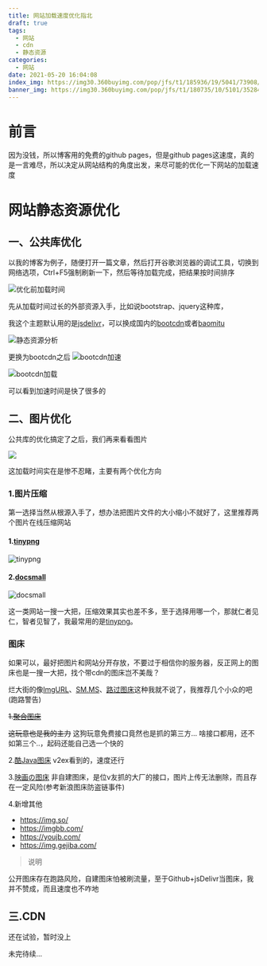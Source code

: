 ```yaml
---
title: 网站加载速度优化指北
draft: true
tags:
  - 网站
  - cdn
  - 静态资源
categories:
  - 网站
date: 2021-05-20 16:04:08
index_img: https://img30.360buyimg.com/pop/jfs/t1/185936/19/5041/73908/60a655c5Eb68f542b/3bdae6c72d81ddb2.jpg
banner_img: https://img30.360buyimg.com/pop/jfs/t1/180735/10/5101/352844/60a654f4E56b569d3/d0a950eb33f6bfa8.jpg
---
```


# 前言
因为没钱，所以博客用的免费的github pages，但是github pages这速度，真的是一言难尽，所以决定从网站结构的角度出发，来尽可能的优化一下网站的加载速度

# 网站静态资源优化
## 一、公共库优化
以我的博客为例子，随便打开一篇文章，然后打开谷歌浏览器的调试工具，切换到网络选项，Ctrl+F5强制刷新一下，然后等待加载完成，把结果按时间排序

![优化前加载时间](https://pic.imgdb.cn/item/60a62bd16ae4f77d356b2d23.png)

先从加载时间过长的外部资源入手，比如说bootstrap、jquery这种库，

我这个主题默认用的是[jsdelivr](https://www.jsdelivr.com/ "jsdelivr")，可以换成国内的[bootcdn](https://www.bootcdn.cn/ "bootcdn")或者[baomitu](https://cdn.baomitu.com/ "baomitu")

![静态资源分析](https://pic.imgdb.cn/item/60a62d216ae4f77d3571edc2.png)

更换为bootcdn之后
![bootcdn加速](https://pic.imgdb.cn/item/60a6378c6ae4f77d35aaddb5.png)

![bootcdn加载](https://pic.imgdb.cn/item/60a637576ae4f77d35a9e544.png)

可以看到加速时间是快了很多的

## 二、图片优化

公共库的优化搞定了之后，我们再来看看图片

![](https://pic.imgdb.cn/item/60a640e46ae4f77d35dbc245.png)

这加载时间实在是惨不忍睹，主要有两个优化方向

### 1.图片压缩

第一选择当然从根源入手了，想办法把图片文件的大小缩小不就好了，这里推荐两个图片在线压缩网站

#### 1.[tinypng](https://tinypng.com/ "tinypng")

![tinypng](https://pic.imgdb.cn/item/60a643526ae4f77d35e93d02.png)

#### 2.[docsmall](https://docsmall.com/image-compress "docsmall")

![docsmall](https://pic.imgdb.cn/item/60a643bf6ae4f77d35eb7d76.png)

这一类网站一搜一大把，压缩效果其实也差不多，至于选择用哪一个，那就仁者见仁，智者见智了，我最常用的是[tinypng](https://tinypng.com/ "tinypng")。

### 图床
如果可以，最好把图片和网站分开存放，不要过于相信你的服务器，反正网上的图床也是一搜一大把，找个带cdn的图床岂不美哉？

烂大街的像[ImgURL](https://imgurl.org/ "ImgURL")、[SM.MS](https://sm.ms/ "SM.MS")、[路过图床](https://imgtu.com/ "路过图床")这种我就不说了，我推荐几个小众的吧(跑路警告)

~~1.[聚合图床](https://www.superbed.cn/ "聚合图床")~~

~~这玩意也是我的主力~~
这狗玩意免费接口竟然也是抓的第三方...
啥接口都用，还不如第三个..，起码还能自己选一个快的

2.[酷Java图床](https://kjava.com/ "酷Java图床")
v2ex看到的，速度还行

3.[映画の图床](https://pic.onji.cn/ "映画の图床")
非自建图床，是位v友抓的大厂的接口，图片上传无法删除，而且存在一定风险(参考新浪图床防盗链事件)

4.新增其他

- https://img.so/
- https://imgbb.com/
- https://youjb.com/
- https://img.gejiba.com/


>说明

公开图床存在跑路风险，自建图床怕被刷流量，至于Github+jsDelivr当图床，我并不赞成，而且速度也不咋地

## 三.CDN

还在试验，暂时没上

未完待续...
